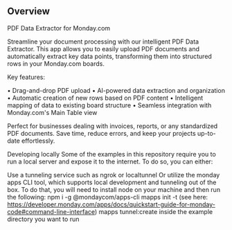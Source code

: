 ## Overview

PDF Data Extractor for Monday.com

Streamline your document processing with our intelligent PDF Data Extractor. This app allows you to easily upload PDF documents and automatically extract key data points, transforming them into structured rows in your Monday.com boards.

Key features:

•	Drag-and-drop PDF upload
•	AI-powered data extraction and organization
•	Automatic creation of new rows based on PDF content
•	Intelligent mapping of data to existing board structure
•	Seamless integration with Monday.com's Main Table view

Perfect for businesses dealing with invoices, reports, or any standardized PDF documents. Save time, reduce errors, and keep your projects up-to-date effortlessly.




Developing locally
Some of the examples in this repository require you to run a local server and expose it to the internet. To do so, you can either:

Use a tunneling service such as ngrok or localtunnel
Or utilize the monday apps CLI tool, which supports local development and tunneling out of the box. To do that, you will need to install node on your machine and then run the following:
npm i -g @mondaycom/apps-cli
mapps init -t <your-personal-token> (see here: https://developer.monday.com/apps/docs/quickstart-guide-for-monday-code#command-line-interface)
mapps tunnel:create inside the example directory you want to run